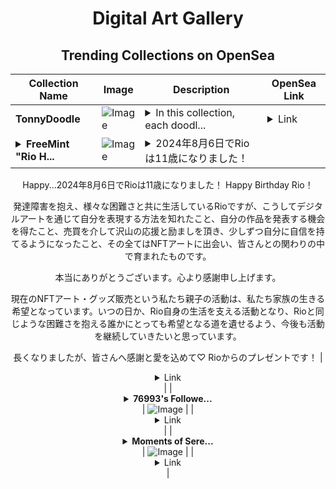 <div align="center">

# Digital Art Gallery

## Trending Collections on OpenSea

| Collection Name                       | Image                                                                                     | Description                       | OpenSea Link                                                                                          |
|---------------------------------------|-------------------------------------------------------------------------------------------|-----------------------------------|--------------------------------------------------------------------------------------------------------|
| **TonnyDoodle** | ![Image](https://i.seadn.io/s/raw/files/32338548f0bdf554330d0ba46d3298f5.jpg?w=500&auto=format?w=200&auto=format) | <details><summary>In this collection, each doodl...</summary>In this collection, each doodle art takes the viewer on a fascinating journey through the gates of imagination.</details> | <details><summary>Link</summary>[TonnyDoodle](https://opensea.io/collection/tonnydoodle)</details> |
| **<details><summary>FreeMint "Rio H...</summary>FreeMint "Rio HBD 2024/08/06"</details>** | ![Image](https://i.seadn.io/s/raw/files/d1dcb301125a0ea6ee52525e2cfb0051.png?w=500&auto=format?w=200&auto=format) | <details><summary>2024年8月6日でRioは11歳になりました！
Happy...</summary>2024年8月6日でRioは11歳になりました！
Happy Birthday Rio！

発達障害を抱え、様々な困難さと共に生活しているRioですが、こうしてデジタルアートを通じて自分を表現する方法を知れたこと、自分の作品を発表する機会を得たこと、売買を介して沢山の応援と励ましを頂き、少しずつ自分に自信を持てるようになったこと、その全てはNFTアートに出会い、皆さんとの関わりの中で育まれたものです。

本当にありがとうございます。心より感謝申し上げます。

現在のNFTアート・グッズ販売という私たち親子の活動は、私たち家族の生きる希望となっています。いつの日か、Rio自身の生活を支える活動となり、Rioと同じような困難さを抱える誰かにとっても希望となる道を遺せるよう、今後も活動を継続していきたいと思っています。

長くなりましたが、皆さんへ感謝と愛を込めて♡
Rioからのプレゼントです！</details> | <details><summary>Link</summary>[FreeMint "Rio HBD 2024/08/06"](https://opensea.io/collection/freemint-rio-hbd-2024-08-06)</details> |
| **<details><summary>76993's Followe...</summary>76993's Follower</details>** | ![Image](https://i.seadn.io/s/raw/files/19f9f090920392cc3650cbdf4361755b.png?w=500&auto=format?w=200&auto=format) |  | <details><summary>Link</summary>[76993's Follower](https://opensea.io/collection/76993-s-follower)</details> |
| **<details><summary>Moments of Sere...</summary>Moments of Serenity</details>** | ![Image](https://i.seadn.io/s/raw/files/bb4c3f891d2400fa41ea294a114e08ca.jpg?w=500&auto=format?w=200&auto=format) |  | <details><summary>Link</summary>[Moments of Serenity](https://opensea.io/collection/moments-of-serenity-1)</details> |

</div>